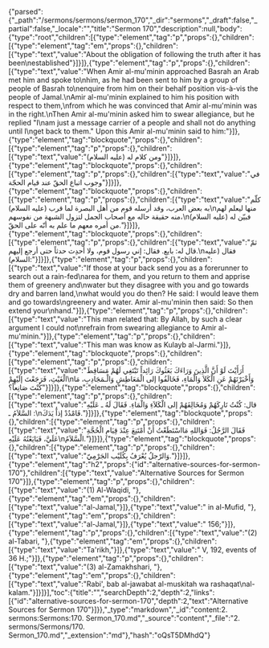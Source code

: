 {"parsed":{"_path":"/sermons/sermons/sermon_170","_dir":"sermons","_draft":false,"_partial":false,"_locale":"","title":"Sermon 170","description":null,"body":{"type":"root","children":[{"type":"element","tag":"p","props":{},"children":[{"type":"element","tag":"em","props":{},"children":[{"type":"text","value":"About the obligation of following the truth after it has been\nestablished"}]}]},{"type":"element","tag":"p","props":{},"children":[{"type":"text","value":"When Amir al-mu'minin approached Basrah an Arab met him and spoke to\nhim, as he had been sent to him by a group of people of Basrah to\nenquire from him on their behalf position vis-à-vis the people of Jamal.\nAmir al-mu'minin explained to him his position with respect to them,\nfrom which he was convinced that Amir al-mu'minin was in the right.\nThen Amir al-mu'minin asked him to swear allegiance, but he replied \"I\nam just a message carrier of a people and shall not do anything until I\nget back to them.\" Upon this Amir al-mu'minin said to him:"}]},{"type":"element","tag":"blockquote","props":{},"children":[{"type":"element","tag":"p","props":{},"children":[{"type":"text","value":"ومن كلام له (عليه السلام)"}]}]},{"type":"element","tag":"blockquote","props":{},"children":[{"type":"element","tag":"p","props":{},"children":[{"type":"text","value":"في وجوب اتباع الحقّ عند قيام الحجّة"}]}]},{"type":"element","tag":"blockquote","props":{},"children":[{"type":"element","tag":"p","props":{},"children":[{"type":"text","value":"كلّم به بعض العرب، وقد أرسله قوم من أهل البصرة لما قرب (عليه السلام)\nمنها ليعلم لهم منه حقيقة حاله مع أصحاب الجمل لتزول الشبهة من نفوسهم،\nفبيّن له (عليه السلام) من أمره معهم ما علم به أنّه على الحقّ."}]}]},{"type":"element","tag":"blockquote","props":{},"children":[{"type":"element","tag":"p","props":{},"children":[{"type":"text","value":"ثمّ قال له: بايع. فقال: إني رسول قوم، ولا أحدِث حدثاً حتى أرجع إليهم.\nفقال (عليه السلام):"}]}]},{"type":"element","tag":"p","props":{},"children":[{"type":"text","value":"If those at your back send you as a forerunner to search out a rain-fed\narea for them, and you return to them and apprise them of greenery and\nwater but they disagree with you and go towards dry and barren land,\nwhat would you do then? He said: I would leave them and go towards\ngreenery and water. Amir al-mu'minin then said: So then extend your\nhand."}]},{"type":"element","tag":"p","props":{},"children":[{"type":"text","value":"This man related that: By Allah, by such a clear argument I could not\nrefrain from swearing allegiance to Amir al-mu'minin."}]},{"type":"element","tag":"p","props":{},"children":[{"type":"text","value":"This man was know as Kulayb al-Jarmi."}]},{"type":"element","tag":"blockquote","props":{},"children":[{"type":"element","tag":"p","props":{},"children":[{"type":"text","value":"أَرَأَيْتَ لَوْ أَنَّ الَّذِينَ وَرَاءَكَ بَعَثُوكَ رَائِداً تَبْتَغِي لَهُمْ مَسَاقِطَ الْغَيْثِ، فَرَجَعْتَ إلَيْهِمْ\nوَأَخْبَرْتَهُمْ عَنِ الْكَلاَ وَالْمَاءِ، فَخَالَفُوا إلى الْمَعَاطِشِ وَالْـمَجَادِبِ، مَا كُنْتَ صَانِعاً؟"}]}]},{"type":"element","tag":"blockquote","props":{},"children":[{"type":"element","tag":"p","props":{},"children":[{"type":"text","value":"قال: كُنْتُ تَارِكَهُمْ وَمُخَالِفَهُمْ إلى الْكَلاَءِ وَالْمَاءِ. فَقَالَ لَهُ ـ عَلَيْهِ السَّلاَمُ ـ :\nفَامْدُدْ إذاً يَدَكَ."}]}]},{"type":"element","tag":"blockquote","props":{},"children":[{"type":"element","tag":"p","props":{},"children":[{"type":"text","value":"فَقَالَ الرَّجُلُ: فَوَاللهِ مَااسْتَطَعْتُ أَنْ أَمْتَنِعَ عِنْدَ قِيَامِ الْحُجَّةِ عَلَيَّ، فَبَايَعْتُهُ عَلَيْهِ\nالْسَّلاَمُ."}]}]},{"type":"element","tag":"blockquote","props":{},"children":[{"type":"element","tag":"p","props":{},"children":[{"type":"text","value":"وَالرّجلُ يُعْرَفُ بِكُلَيْب الجَرْمِيّ."}]}]},{"type":"element","tag":"h2","props":{"id":"alternative-sources-for-sermon-170"},"children":[{"type":"text","value":"Alternative Sources for Sermon 170"}]},{"type":"element","tag":"p","props":{},"children":[{"type":"text","value":"(1) Al-Waqidi, "},{"type":"element","tag":"em","props":{},"children":[{"type":"text","value":"al-Jamal,"}]},{"type":"text","value":" in al-Mufid, "},{"type":"element","tag":"em","props":{},"children":[{"type":"text","value":"al-Jamal,"}]},{"type":"text","value":" 156;"}]},{"type":"element","tag":"p","props":{},"children":[{"type":"text","value":"(2) al-Tabari, "},{"type":"element","tag":"em","props":{},"children":[{"type":"text","value":"Ta'rikh,"}]},{"type":"text","value":" V, 192, events of 36 H.;"}]},{"type":"element","tag":"p","props":{},"children":[{"type":"text","value":"(3) al-Zamakhshari, "},{"type":"element","tag":"em","props":{},"children":[{"type":"text","value":"Rabi', bab al-jawabat al-muskitah wa rashaqat\nal-kalam."}]}]}],"toc":{"title":"","searchDepth":2,"depth":2,"links":[{"id":"alternative-sources-for-sermon-170","depth":2,"text":"Alternative Sources for Sermon 170"}]}},"_type":"markdown","_id":"content:2. sermons:Sermons:170. Sermon_170.md","_source":"content","_file":"2. sermons/Sermons/170. Sermon_170.md","_extension":"md"},"hash":"oQsT5DMhdQ"}